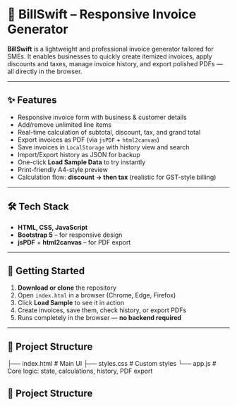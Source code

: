 # 🧾 BillSwift – Responsive Invoice Generator

**BillSwift** is a lightweight and professional invoice generator tailored for SMEs. It enables businesses to quickly create itemized invoices, apply discounts and taxes, manage invoice history, and export polished PDFs — all directly in the browser.

---

## ✨ Features

- Responsive invoice form with business & customer details  
- Add/remove unlimited line items  
- Real-time calculation of subtotal, discount, tax, and grand total  
- Export invoices as PDF (via `jsPDF` + `html2canvas`)  
- Save invoices in `LocalStorage` with history view and search  
- Import/Export history as JSON for backup  
- One-click **Load Sample Data** to try instantly  
- Print-friendly A4-style preview  
- Calculation flow: **discount → then tax** (realistic for GST-style billing)

---

## 🛠 Tech Stack

- **HTML, CSS, JavaScript**
- **Bootstrap 5** – for responsive design
- **jsPDF** + **html2canvas** – for PDF export

---

## 🚀 Getting Started

1. **Download or clone** the repository  
2. Open `index.html` in a browser (Chrome, Edge, Firefox)  
3. Click **Load Sample** to see it in action  
4. Create invoices, save them, check history, or export PDFs  
5. Runs completely in the browser — **no backend required**

---
## 📂 Project Structure
├── index.html     # Main UI
├── styles.css     # Custom styles
└── app.js         # Core logic: state, calculations, history, PDF export


## 📂 Project Structure
